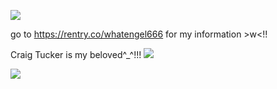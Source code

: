 <img
src="https://media.discordapp.net/attachments/1122109322999111692/1294480442291912704/Untitled89_20241012085813.png?ex=670b2a5b&is=6709d8db&hm=d31bbf9bc31ce457891a91ff7c9157244aba8d88a27f9b99556326f2c84ffefa&" /></p>
go to https://rentry.co/whatengel666 for my information >w<!!

Craig Tucker is my beloved^_^!!!
<img src="https://img1.picmix.com/output/pic/normal/0/7/0/2/12062070_63bb3.gif" /></p>
<img
src="https://media.discordapp.net/attachments/1122109322999111692/1294480462974291998/Untitled89_20241012085436.png?ex=670b2a60&is=6709d8e0&hm=b127ad7c8c5475f66139c4676b62d59d648187286ba35975792425a5ac151dfb&" /></p>
